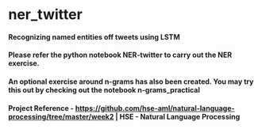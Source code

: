 # ner_twitter

#### Recognizing named entities off tweets using LSTM

#### Please refer the python notebook NER-twitter to carry out the NER exercise.
#### An optional exercise around n-grams has also been created. You may try this out by checking out the notebook n-grams_practical

#### Project Reference - https://github.com/hse-aml/natural-language-processing/tree/master/week2 | HSE - Natural Language Processing